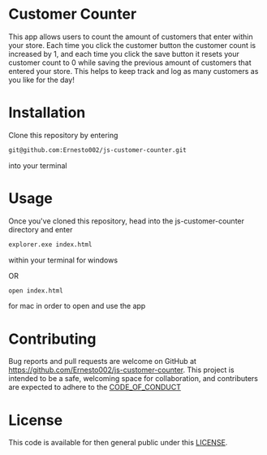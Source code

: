 # Customer Counter

This app allows users to count the amount of customers that enter within your store. Each time you click the customer button the customer count is increased by 1, and
each time you click the save button it resets your customer count to 0 while saving the previous amount of customers that entered your store. This helps to keep track
and log as many customers as you like for the day!

# Installation

Clone this repository by entering
```bash
git@github.com:Ernesto002/js-customer-counter.git
```
into your terminal

# Usage

Once you've cloned this repository, head into the js-customer-counter directory and enter
```bash
explorer.exe index.html
```
within your terminal for windows

OR

```bash
open index.html
```
for mac in order to open and use the app

# Contributing

Bug reports and pull requests are welcome on GitHub at https://github.com/Ernesto002/js-customer-counter. This project is intended to be a safe, welcoming space for collaboration, and contributers are expected to adhere to the [CODE_OF_CONDUCT](https://github.com/Ernesto002/js-customer-counter/blob/master/CODE_OF_CONDUCT.md)

# License

This code is available for then general public under this [LICENSE](https://github.com/Ernesto002/js-customer-counter/blob/master/LICENSE).